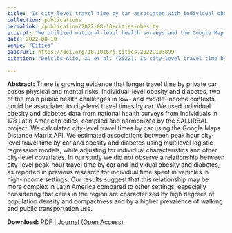 ```yaml
---
title: "Is city-level travel time by car associated with individual obesity or diabetes in Latin American cities? Evidence from 178 cities in the SALURBAL project"
collection: publications
permalink: /publication/2022-08-10-cities-obesity
excerpt: "We utilized national-level health surveys and the Google Map Distance Matrix API, and examined the relationship between individual-level obesity and city-level travel time in 178 Latin American cities."
date: 2022-08-10
venue: "Cities"
paperurl: https://doi.org/10.1016/j.cities.2022.103899
citation: "Delclòs-Alió, X. et al. (2022). Is city-level travel time by car associated with individual obesity or diabetes in Latin American cities? Evidence from 178 cities in the SALURBAL project. <i>Cities, 131</i>, 103899."

---
```


**Abstract:**
There is growing evidence that longer travel time by private car poses physical and mental risks. Individual-level obesity and diabetes, two of the main public health challenges in low- and middle-income contexts, could be associated to city-level travel times by car. We used individual obesity and diabetes data from national health surveys from individuals in 178 Latin American cities, compiled and harmonized by the SALURBAL project. We calculated city-level travel times by car using the Google Maps Distance Matrix API. We estimated associations between peak hour city-level travel time by car and obesity and diabetes using multilevel logistic regression models, while adjusting for individual characteristics and other city-level covariates. In our study we did not observe a relationship between city-level peak-hour travel time by car and individual obesity and diabetes, as reported in previous research for individual time spent in vehicles in high-income settings. Our results suggest that this relationship may be more complex in Latin America compared to other settings, especially considering that cities in the region are characterized by high degrees of population density and compactness and by a higher prevalence of walking and public transportation use.

**Download:** [PDF](https://xizewang.github.io/files/2022-08-10-cities-obesity.pdf) \| [Journal (Open Access)](https://doi.org/10.1016/j.cities.2022.103899)
